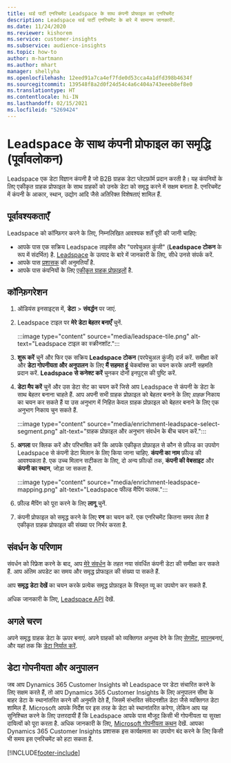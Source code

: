```yaml
---
title: थर्ड पार्टी एनरिचमेंट Leadspace के साथ कंपनी प्रोफाइल का एनरिचमेंट
description: Leadspace थर्ड पार्टी एनरिचमेंट के बारे में सामान्य जानकारी.
ms.date: 11/24/2020
ms.reviewer: kishorem
ms.service: customer-insights
ms.subservice: audience-insights
ms.topic: how-to
author: m-hartmann
ms.author: mhart
manager: shellyha
ms.openlocfilehash: 12eed91a7ca4ef7fde0d53cca4a1dfd398b4634f
ms.sourcegitcommit: 139548f8a2d0f24d54c4a6c404a743eeeb8ef8e0
ms.translationtype: HT
ms.contentlocale: hi-IN
ms.lasthandoff: 02/15/2021
ms.locfileid: "5269424"
---
```

# <a name="enrichment-of-company-profiles-with-leadspace-preview"></a>Leadspace के साथ कंपनी प्रोफाइल का समृद्धि (पूर्वावलोकन)

Leadspace एक डेटा विज्ञान कंपनी है जो B2B ग्राहक डेटा प्लेटफ़ॉर्म प्रदान करती है। यह कंपनियों के लिए एकीकृत ग्राहक प्रोफाइल के साथ ग्राहकों को उनके डेटा को समृद्ध करने में सक्षम बनाता है. एनरिचमेंट में कंपनी के आकार, स्थान, उद्योग आदि जैसे अतिरिक्त विशेषताएं शामिल हैं.

## <a name="prerequisites"></a>पूर्वावश्यकताएँ

Leadspace को कॉन्फ़िगर करने के लिए, निम्नलिखित आवश्यक शर्तें पूरी की जानी चाहिए:

- आपके पास एक सक्रिय Leadspace लाइसेंस और "परपेचुअल कुंजी" (**Leadspace टोकन** के रूप में संदर्भित) है. [Leadspace](https://www.leadspace.com/products/leadspace-on-demand/) के उत्पाद के बारे में जानकारी के लिए, सीधे उनसे संपर्क करें.
- आपके पास [प्रशासक](permissions.md#administrator) की अनुमतियाँ है.
- आपके पास कंपनियों के लिए [एकीकृत ग्राहक प्रोफ़ाइलों](customer-profiles.md) है.

## <a name="configuration"></a>कॉन्फ़िगरेशन

1. ऑडियंस इनसाइट्स में, **डेटा** > **संवर्द्धन** पर जाएं.

1. Leadspace टाइल पर **मेरे डेटा बेहतर बनाएँ** चुनें.

   :::image type="content" source="media/leadspace-tile.png" alt-text="Leadspace टाइल का स्क्रीनशॉट.":::

1. **शुरू करें** चुनें और फिर एक सक्रिय **Leadspace टोकन** (परपेचुअल कुंजी) दर्ज करें. समीक्षा करें और **डेटा गोपनीयता और अनुपालन** के लिए **मैं सहमत हूं** चेकबॉक्स का चयन करके अपनी सहमति प्रदान करें. **Leadspace से कनेक्ट करें** चुनकर दोनों इनपुट्स की पुष्टि करें.

1. **डेटा मैप करें** चुनें और उस डेटा सेट का चयन करें जिसे आप Leadspace से कंपनी के डेटा के साथ बेहतर बनाना चाहते हैं. आप अपनी सभी ग्राहक प्रोफ़ाइल को बेहतर बनाने के लिए *ग्राहक* निकाय का चयन कर सकते हैं या उस अनुभाग में निहित केवल ग्राहक प्रोफ़ाइल को बेहतर बनाने के लिए एक अनुभाग निकाय चुन सकते हैं.

   :::image type="content" source="media/enrichment-leadspace-select-segment.png" alt-text="ग्राहक प्रोफ़ाइल और अनुभाग संवर्धन के बीच चयन करें.":::

1. **अगला** पर क्लिक करें और परिभाषित करें कि आपके एकीकृत प्रोफ़ाइल से कौन से फ़ील्ड का उपयोग Leadspace से कंपनी डेटा मिलान के लिए किया जाना चाहिए. **कंपनी का नाम** फ़ील्ड की आवश्यकता है. एक उच्च मिलान सटीकता के लिए, दो अन्य फ़ील्डों तक, **कंपनी की वेबसाइट** और **कंपनी का स्थान**, जोड़ा जा सकता है.

   :::image type="content" source="media/enrichment-leadspace-mapping.png" alt-text="Leadspace फील्ड मैपिंग फलक.":::
   
1. फ़ील्ड मैपिंग को पूरा करने के लिए **लागू** चुनें.

1. कंपनी प्रोफाइल को समृद्ध करने के लिए **रन** का चयन करें. एक एनरिचमेंट कितना समय लेता है एकीकृत ग्राहक प्रोफाइल की संख्या पर निर्भर करता है.

## <a name="enrichment-results"></a>संवर्धन के परिणाम

संवर्धन को रिफ्रेश करने के बाद, आप [मेरे संवर्धन](enrichment-hub.md) के तहत नया संवर्धित कंपनी डेटा की समीक्षा कर सकते हैं. आप अंतिम अपडेट का समय और समृद्ध प्रोफाइल की संख्या पा सकते हैं.

आप **समृद्ध डेटा देखें** का चयन करके प्रत्येक समृद्ध प्रोफ़ाइल के विस्तृत व्यू का उपयोग कर सकते हैं.

अधिक जानकारी के लिए, [Leadspace API](https://support.leadspace.com/hc/en-us/sections/201997649-API) देखें.

## <a name="next-steps"></a>अगले चरण

अपने समृद्ध ग्राहक डेटा के ऊपर बनाएं. अपने ग्राहकों को व्यक्तिगत अनुभव देने के लिए [सेगमेंट](segments.md), [मापन](measures.md)बनाएं, और यहां तक कि [डेटा निर्यात करें](export-destinations.md).

## <a name="data-privacy-and-compliance"></a>डेटा गोपनीयता और अनुपालन

जब आप Dynamics 365 Customer Insights को Leadspace पर डेटा संचारित करने के लिए सक्षम करते हैं, तो आप Dynamics 365 Customer Insights के लिए अनुपालन सीमा के बाहर डेटा के स्थानांतरित करने की अनुमति देते हैं, जिसमें संभावित संवेदनशील डेटा जैसे व्यक्तिगत डेटा शामिल हैं. Microsoft आपके निर्देश पर इस तरह के डेटा को स्थानांतरित करेगा, लेकिन आप यह सुनिश्चित करने के लिए उत्तरदायी हैं कि Leadspace आपके पास मौजूद किसी भी गोपनीयता या सुरक्षा दायित्वों को पूरा करता है. अधिक जानकारी के लिए, [Microsoft गोपनीयता कथन](https://go.microsoft.com/fwlink/?linkid=396732) देखें.
आपका Dynamics 365 Customer Insights प्रशासक इस कार्यक्षमता का उपयोग बंद करने के लिए किसी भी समय इस एनरिचमेंट को हटा सकता है.


[!INCLUDE[footer-include](../includes/footer-banner.md)]